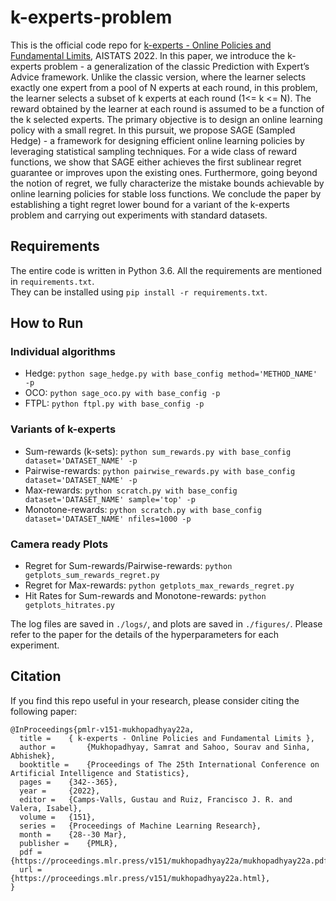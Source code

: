# k-experts-problem 

This is the official code repo for [k-experts - Online Policies and Fundamental Limits](https://proceedings.mlr.press/v151/mukhopadhyay22a.html), AISTATS 2022. In this paper, we introduce the k-experts problem - a generalization of the classic Prediction with Expert’s Advice framework. Unlike the classic version, where the learner selects exactly one expert from a pool of N experts at each round, in this problem, the learner selects a subset of k experts at each round (1<= k <= N). The reward obtained by the learner at each round is assumed to be a function of the k selected experts. The primary objective is to design an online learning policy with a small regret. In this pursuit, we propose SAGE (Sampled Hedge) - a framework for designing efficient online learning policies by leveraging statistical sampling techniques. For a wide class of reward functions, we show that SAGE either achieves the first sublinear regret guarantee or improves upon the existing ones. Furthermore, going beyond the notion of regret, we fully characterize the mistake bounds achievable by online learning policies for stable loss functions. We conclude the paper by establishing a tight regret lower bound for a variant of the k-experts problem and carrying out experiments with standard datasets.

## Requirements
The entire code is written in Python 3.6. All the requirements are mentioned in `requirements.txt`. <br/>
They can be installed using `pip install -r requirements.txt`.

## How to Run

### Individual algorithms
* Hedge: `python sage_hedge.py with base_config method='METHOD_NAME' -p`
* OCO: `python sage_oco.py with base_config -p`
* FTPL: `python ftpl.py with base_config -p`

### Variants of k-experts
* Sum-rewards (k-sets): `python sum_rewards.py with base_config dataset='DATASET_NAME' -p`
* Pairwise-rewards: `python pairwise_rewards.py with base_config dataset='DATASET_NAME' -p`
* Max-rewards: `python scratch.py with base_config dataset='DATASET_NAME' sample='top' -p`
* Monotone-rewards: `python scratch.py with base_config dataset='DATASET_NAME' nfiles=1000 -p`

### Camera ready Plots
* Regret for Sum-rewards/Pairwise-rewards: `python getplots_sum_rewards_regret.py`
* Regret for Max-rewards: `python getplots_max_rewards_regret.py`
* Hit Rates for Sum-rewards and Monotone-rewards: `python getplots_hitrates.py`

The log files are saved in `./logs/`, and plots are saved in `./figures/`. Please refer to the paper for the details of the hyperparameters for each experiment.

## Citation
If you find this repo useful in your research, please consider citing the following paper:

```
@InProceedings{pmlr-v151-mukhopadhyay22a,
  title = 	 { k-experts - Online Policies and Fundamental Limits },
  author =       {Mukhopadhyay, Samrat and Sahoo, Sourav and Sinha, Abhishek},
  booktitle = 	 {Proceedings of The 25th International Conference on Artificial Intelligence and Statistics},
  pages = 	 {342--365},
  year = 	 {2022},
  editor = 	 {Camps-Valls, Gustau and Ruiz, Francisco J. R. and Valera, Isabel},
  volume = 	 {151},
  series = 	 {Proceedings of Machine Learning Research},
  month = 	 {28--30 Mar},
  publisher =    {PMLR},
  pdf = 	 {https://proceedings.mlr.press/v151/mukhopadhyay22a/mukhopadhyay22a.pdf},
  url = 	 {https://proceedings.mlr.press/v151/mukhopadhyay22a.html},
}
```
